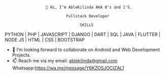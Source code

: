                       👋 Hi, I’m AbleKilinda AKA 0's and 1'S. 

                               Fullstack Developer 

                                     SKILLS
PYTHON | PHP | JAVASCRIPT | DJANGO | DART | SQL | JAVA | FLUTTER | NODE JS | HTML | CSS | BOOTSTRAP

- 💞️ I’m looking forward to collaborate on Android and Web Development Projects.
- 📫 Reach me via 
my email: ablekilinda@gmail.com
Whatsapp:https://wa.me/message/Y6KZOSJOCIZAL1

<!---
Lotany/Lotany is a ✨ special ✨ repository because its `README.md` (this file) appears on your GitHub profile.
You can click the Preview link to take a look at your changes.
--->
